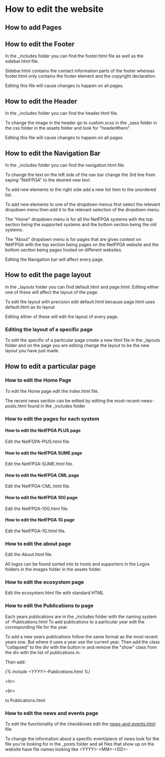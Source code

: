 # How to edit the website

## How to add Pages

## How to edit the Footer

In the _includes folder you can find the footer.html file as well as the sidebar.html file.

Sidebar.html contains the contact information parts of the footer whereas footer.html only contains the footer element and the copyright declaration.

Editing this file will cause changes to happen on all pages.

## How to edit the Header

In the _includes folder you can find the header.html file.

To change the image in the header go to custom.scss in the _sass folder in the css folder in the assets folder and look for "header#hero".

Editing this file will cause changes to happen on all pages.

## How to edit the Navigation Bar

In the _includes folder you can find the navigation.html file.

To change the text on the left side of the nav bar change the 3rd line from saying "NetFPGA" to the desired new text.

To add new elements to the right side add a new list item to the unordered list.

To add new elements to one of the dropdown menus first select the relevant dropdown menu then add it to the relevant selection of the dropdown menu.

The "Home" dropdown menu is for all the NetFPGA systems with the top section being the supported systems and the bottom section being the old systems.

The "About" dropdown menu is for pages that are gives context on NetFPGA with the top section being pages on the NetFPGA website and the bottom section being pages hosted on different websites.

Editing the Navigation bar will affect every page.

## How to edit the page layout

In the _layouts folder you can find default.html and page.html. Editing either one of these will affect the layout of the page.

To edit the layout with precision edit default.html because page.html uses default.html as its layout

Editing either of these will edit the layout of every page.

### Editing the layout of a specific page

To edit the specific of a particular page create a new html file in the _layouts folder and on the page you are editing change the layout to be the new layout you have just made.

## How to edit a particular page

### How to edit the Home Page

To edit the Home page edit the index.html file.

The recent news section can be edited by editing the most-recent-news-posts.html found in the _includes folder

### How to edit the pages for each system

#### How to edit the NetFPGA PLUS page

Edit the NetFGPA-PlUS.html file.

#### How to edit the NetFPGA SUME page

Edit the NetFPGA-SUME.html file.

#### How to edit the NetFPGA CML page

Edit the NetFPGA-CML.html file.

#### How to edit the NetFPGA 10G page

Edit the NetFPGA-10G.html file.

#### How to edit the NetFPGA 1G page

Edit the NetFPGA-1G.html file.

### How to edit the about page

Edit the About.html file.

All logos can be found sorted into to hosts and supporters in the Logos folders in the images folder in the assets folder.

### How to edit the ecosystem page

Edit the ecosystem.html file with standard HTML

### How to edit the Publications to page

Each years publications are in the _includes folder with the naming system of <YYYY>-Publications.html
To add publications to a particular year edit the corresponding file for the year.

To add a new years publications follow the same format as the most recent years one. But where it uses a year use the current year. Then add the class "collapsed" to the div with the button in and remove the "show" class from the div with the list of publications in.

Then add:

*{% include \<YYYY\>-Publications.html %}*

*\<hr\>*

*\<br\>*

to Publications.html

### How to edit the news and events page

To edit the functionality of the checkboxes edit the [news-and-events.html](/news-and-events.html) file.

To change the information about a specific event/piece of news look for the file you're looking for in the _posts folder and all files that show up on the website have file names looking like \<YYYY\>-\<MM\>-\<DD\>-<title>.md

To add a new piece of news check [example-news-post.md](/_posts/example-news-post.md) for all that's required.

to add a new event check [example-events-post.md](/_posts/example-events-post.md) for all that's required.

For events that have their information hosted on the NetFPGA website to edit those files these pages can be found in the _pages folder with the same naming format as the the events.

If you want to add a new metadata field to the posts first add it to the example posts for the relevant categories and it what it is used for. Then add it to the rest of the affected posts. Then in the news and events file add

*{% if post.\<metadata tag\> %}*

*\<appropriate tag\>{{ post.\<metadata tag\> }}\<\/appropriate tag\>*

*{% endif %}*

### How to edit the why NetFPGA page

Edit the why-NetFPGA.html

<hr>
<br>

Most of the css used in the website is Bootstrap but the non-bootstrap css can be found [here](/assets/css/_sass/custom.scss).
